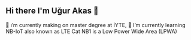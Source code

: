 ## Hi there I'm Uğur Akas 👋
🔭 ı’m currently making on master degree at İYTE,
🌱 I’m currently learning NB-IoT also known as LTE Cat NB1 is a Low Power Wide Area (LPWA)
<!--
**ugurakas/ugurakas** is a ✨ _special_ ✨ repository because its `README.md` (this file) appears on your GitHub profile.

Here are some ideas to get you started:

- 🔭 ı’m currently working on ...
- 🌱 I’m currently learning ...
- 👯 I’m looking to collaborate on ...
- 🤔 I’m looking for help with ...
- 💬 Ask me about ...
- 📫 How to reach me: ...
- 😄 Pronouns: ...
- ⚡ Fun fact: ...
-->

